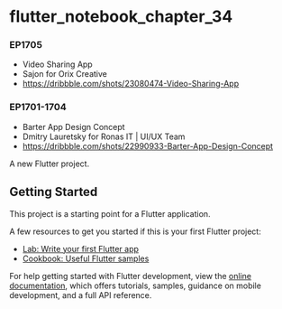# flutter_notebook_chapter_34

### EP1705
- Video Sharing App
- Sajon for Orix Creative
- https://dribbble.com/shots/23080474-Video-Sharing-App


### EP1701-1704
- Barter App Design Concept
- Dmitry Lauretsky for Ronas IT | UI/UX Team
- https://dribbble.com/shots/22990933-Barter-App-Design-Concept

A new Flutter project.

## Getting Started

This project is a starting point for a Flutter application.

A few resources to get you started if this is your first Flutter project:

- [Lab: Write your first Flutter app](https://docs.flutter.dev/get-started/codelab)
- [Cookbook: Useful Flutter samples](https://docs.flutter.dev/cookbook)

For help getting started with Flutter development, view the
[online documentation](https://docs.flutter.dev/), which offers tutorials,
samples, guidance on mobile development, and a full API reference.
